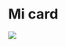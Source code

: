 # Mi card

![](https://user-images.githubusercontent.com/53031/82220423-e481c580-991e-11ea-9135-6e5ec55baa49.png)
